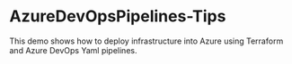 # AzureDevOpsPipelines-Tips

This demo shows how to deploy infrastructure into Azure using Terraform and Azure DevOps Yaml pipelines.

